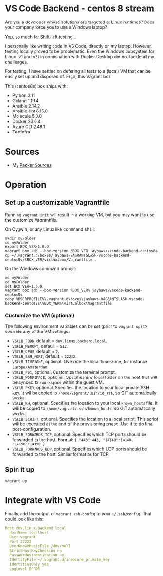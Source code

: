 # VS Code Backend - centos 8 stream
Are you a developer whose solutions are targeted at Linux runtimes? Does your company force you to use a Windows laptop?

Yep, so much for [Shift-left testing](https://en.wikipedia.org/wiki/Shift-left_testing)...

I personally like writing code in VS Code, directly on my laptop. However, testing locally proved to be problematic. Even the Windows Subsystem for Linux (v1 and v2) in combination with Docker Desktop did not tackle all my challenges.

For testing, I have settled on defering all tests to a (local) VM that can be easily set up and disposed of. Ergo, this Vagrant box.

This (centos8s) box ships with:

- Python 3.11
- Golang 1.19.4
- Ansible 2.14.2
- Ansible-lint 6.15.0
- Molecule 5.0.0
- Docker 23.0.4
- Azure CLI 2.48.1
- Testinfra

# Sources
- My [Packer Sources](https://github.com/jaybaws/packer-boxes)

# Operation

## Set up a customizable Vagrantfile

Running `vagrant init` will result in a working VM, but you may want to use the customize Vagrantfile.

On Cygwin, or any Linux like command shell:
```
mkdir myFolder
cd myFolder
export BOX_VER=1.0.0
vagrant box add --box-version $BOX_VER jaybaws/vscode-backend-centos8s
cp ~/.vagrant.d/boxes/jaybaws-VAGRANTSLASH-vscode-backend-centos8s/$BOX_VER/virtualbox/Vagrantfile .
```

On the Windows command prompt:
```
md myFolder
cd myFolder
set BOX_VER=1.0.0
vagrant box add --box-version %BOX_VER% jaybaws/vscode-backend-centos8s
copy %USERPROFILE%\.vagrant.d\boxes\jaybaws-VAGRANTSLASH-vscode-backend-centos8s\%BOX_VER%\virtualbox\Vagrantfile
```

### Customize the VM (optional)

The following environment variables can be set (prior to `vagrant up`) to override any of the VM settings:

- `VSCLB_FQDN`, default = `dev.linux.backend.local`.
- `VSCLB_MEMORY`, default = `512`.
- `VSCLB_CPUS`, default = `2`.
- `VSCLB_SSH_PORT`, default = `22222`.
- `VSCLB_TIMEZONE`, optional. Override the local time-zone, for instance `Europe/Amsterdam`.
- `VSCLB_PS1`, optional. Customize the terminal prompt.
- `VSCLB_WORKSPACE`, optional. Specifies any local folder on the host that will be synced to `/workspace` within the guest VM.
- `VSCLB_PKEY`, optional. Specifies the location to your local private SSH key. It wil be copied to `/home/vagrant/.ssh/id_rsa`, so GIT automatically works.
- `VSCLB_KH`, optional. Specifies the location to your local `known_hosts` file. It will be copied to `/home/vagrant/.ssh/known_hosts`, so GIT automatically works.
- `VSCLB_SCRIPT`, optional. Specifies the location to a local script. This script will be executed at the end of the provisioning phase. Use it to do final post-configuration.
- `VSCLB_FORWARDS_TCP`, optional. Specifies which TCP ports should be forwarded to the host. Format: `{ "443":443, "14140":14140, "14150":14150 }`
- `VSCLB_FORWARDS_UDP`, optional. Specifies which UDP ports should be forwarded to the host. Simliar format as for TCP.

## Spin it up

```
vagrant up
```

# Integrate with VS Code

Finally, add the output of `vagrant ssh-config` to your `~/.ssh/config`. That could look like this:

```yaml
Host dev.linux.backend.local
  HostName localhost
  User vagrant
  Port 22222
  UserKnownHostsFile /dev/null
  StrictHostKeyChecking no
  PasswordAuthentication no
  IdentityFile ~/.vagrant.d/insecure_private_key
  IdentitiesOnly yes
  LogLevel ERROR
```
